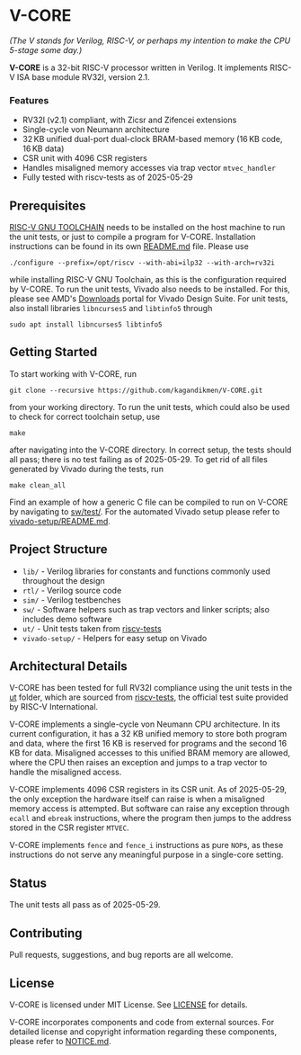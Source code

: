 # V-CORE

*(The V stands for Verilog, RISC-V, or perhaps my intention to make the CPU 5-stage some day.)*

**V-CORE** is a 32-bit RISC-V processor written in Verilog. It implements RISC-V ISA base module RV32I, version 2.1. 

### Features

- RV32I (v2.1) compliant, with Zicsr and Zifencei extensions
- Single-cycle von Neumann architecture
- 32 KB unified dual-port dual-clock BRAM-based memory (16 KB code, 16 KB data)
- CSR unit with 4096 CSR registers
- Handles misaligned memory accesses via trap vector `mtvec_handler`
- Fully tested with riscv-tests as of 2025-05-29

## Prerequisites

[RISC-V GNU TOOLCHAIN](https://github.com/riscv-collab/riscv-gnu-toolchain) needs to be installed on the host machine to run the unit tests, or just to compile a program for V-CORE. Installation instructions can be found in its own [README.md](https://github.com/riscv-collab/riscv-gnu-toolchain/blob/master/README.md) file. Please use 
```
./configure --prefix=/opt/riscv --with-abi=ilp32 --with-arch=rv32i
```
while installing RISC-V GNU Toolchain, as this is the configuration required by V-CORE. To run the unit tests, Vivado also needs to be installed. For this, please see AMD's [Downloads](https://www.xilinx.com/support/download.html) portal for Vivado Design Suite. For unit tests, also install libraries `libncurses5` and `libtinfo5` through
```
sudo apt install libncurses5 libtinfo5
```

## Getting Started

To start working with V-CORE, run
```
git clone --recursive https://github.com/kagandikmen/V-CORE.git
```
from your working directory. To run the unit tests, which could also be used to check for correct toolchain setup, use
```
make
```
after navigating into the V-CORE directory. In correct setup, the tests should all pass; there is no test failing as of 2025-05-29. To get rid of all files generated by Vivado during the tests, run
```
make clean_all
```
Find an example of how a generic C file can be compiled to run on V-CORE by navigating to [sw/test/](sw/test/). For the automated Vivado setup please refer to [vivado-setup/README.md](vivado-setup/README.md).

## Project Structure

- `lib/` - Verilog libraries for constants and functions commonly used throughout the design
- `rtl/` - Verilog source code
- `sim/` - Verilog testbenches
- `sw/` - Software helpers such as trap vectors and linker scripts; also includes demo software
- `ut/` - Unit tests taken from [riscv-tests](https://github.com/riscv-software-src/riscv-tests)
- `vivado-setup/` - Helpers for easy setup on Vivado

## Architectural Details

V-CORE has been tested for full RV32I compliance using the unit tests in the [ut](ut/) folder, which are sourced from [riscv-tests](https://github.com/riscv-software-src/riscv-tests), the official test suite provided by RISC-V International.

V-CORE implements a single-cycle von Neumann CPU architecture. In its current configuration, it has a 32 KB unified memory to store both program and data, where the first 16 KB is reserved for programs and the second 16 KB for data. Misaligned accesses to this unified BRAM memory are allowed, where the CPU then raises an exception and jumps to a trap vector to handle the misaligned access.

V-CORE implements 4096 CSR registers in its CSR unit. As of 2025-05-29, the only exception the hardware itself can raise is when a misaligned memory access is attempted. But software can raise any exception through `ecall` and `ebreak` instructions, where the program then jumps to the address stored in the CSR register `MTVEC`.

V-CORE implements `fence` and `fence_i` instructions as pure `NOP`s, as these instructions do not serve any meaningful purpose in a single-core setting.

## Status

The unit tests all pass as of 2025-05-29.

## Contributing

Pull requests, suggestions, and bug reports are all welcome.

## License

V-CORE is licensed under MIT License. See [LICENSE](LICENSE) for details.

V-CORE incorporates components and code from external sources. For detailed license and copyright information regarding these components, please refer to [NOTICE.md](NOTICE.md).